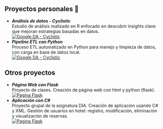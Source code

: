 ## Proyectos personales 🧐
- ***Análisis de datos - Cyclistic***  
Estudio de análisis realizado en R enfocado en descubrir insights clave que mejoran estrategias basadas en datos.  
[![Google DA - Cyclistic](https://img.shields.io/badge/Ver%20proyecto-1ED760?style=flat)](https://github.com/alvaroggomez/google-data-analytics-cyclistic)  
- ***Pipeline ETL con Python***  
Proceso ETL automatizado en Python para manejo y limpieza de datos, con carga en base de datos local.  
[![Google DA - Cyclistic](https://img.shields.io/badge/Ver%20proyecto-1ED760?style=flat)](https://github.com/alvaroggomez/etl_pipeline)

## Otros proyectos
- ***Página Web con Flask***  
Proyecto de clases. Creación de página web con html y python (flask).  
[![Pagina Flask](https://img.shields.io/badge/Ver%20proyecto-739488?style=flat)](https://github.com/alvaroggomez/proyectoALS/tree/main)  
- ***Aplicación con C#***   
Proyecto grupal de la asignatura DIA. Creación de aplicación usando C# y XML. Gestión de usuarios en hotel: registro, modificación, eliminación y visualización de reservas.  
[![Pagina Flask](https://img.shields.io/badge/Ver%20proyecto-739488?style=flat)](https://github.com/alvaroggomez/proyecto-final-dia/tree/main)
